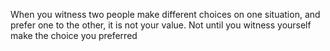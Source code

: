 
When you witness two people make different choices on one situation, and prefer one to the other, it is not your value. Not until you witness yourself make the choice you preferred